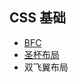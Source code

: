 ## CSS 基础
  - [BFC](http://www.lovebxm.com/2017/08/27/css-box/)
  - [圣杯布局](https://juejin.im/post/5a09570c6fb9a045167caf21)
  - 双飞翼布局